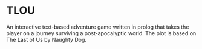 # TLOU
An interactive text-based adventure game written in prolog that takes the player on a journey surviving a post-apocalyptic world. The plot is based on The Last of Us by Naughty Dog. 
